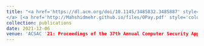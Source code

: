 ```yaml
---
title: "<a href='https://dl.acm.org/doi/10.1145/3485832.3485887' style='color: #032670;'>OPay: an Orientation-based Contactless Payment Solution Against Passive Attacks
</a> [<a href='http://Mahshidmehr.github.io/files/OPay.pdf' style='color: #034a03;'>Download PDF</a>]"
collection: publications
date: 2021-12-06
venue: 'ACSAC '21: Proceedings of the 37th Annual Computer Security Applications Conference'
---
```

